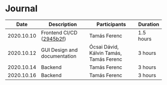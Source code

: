 # Journal

| Date       | Description                                                                                                            | Participants                            | Duration  |
| ---------- | ---------------------------------------------------------------------------------------------------------------------- | --------------------------------------- | --------- |
| 2020.10.10 | Frontend CI/CD ([2945b2f](https://github.com/BmePictureTeam/frontend/commit/2945b2fde4677b67c3353e739259574c91da3c66)) | Tamás Ferenc                            | 1.5 hours |
| 2020.10.12 | GUI Design and documentation                                                                                           | Ócsai Dávid, Kálvin Tamás, Tamás Ferenc | 3 hours   |
| 2020.10.14 | Backend                                                                                          | Tamás Ferenc | 3 hours   |
| 2020.10.16 | Backend                                                                                          | Tamás Ferenc | 3 hours   |
